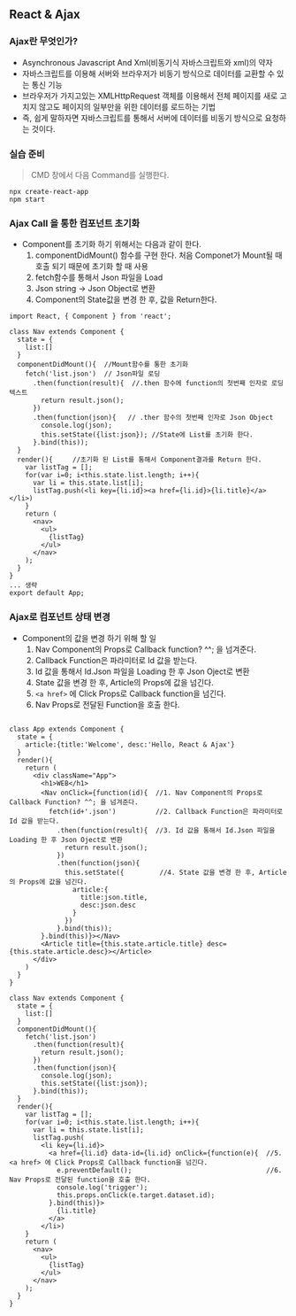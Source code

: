 

## React & Ajax
### Ajax란 무엇인가?
- Asynchronous Javascript And Xml(비동기식 자바스크립트와 xml)의 약자
- 자바스크립트를 이용해 서버와 브라우저가 비동기 방식으로 데이터를 교환할 수 있는 통신 기능
- 브라우저가 가지고있는 XMLHttpRequest 객체를 이용해서 전체 페이지를 새로 고치지 않고도 페이지의 일부만을 위한 데이터를 로드하는 기법
- 즉, 쉽게 말하자면 자바스크립트를 통해서 서버에 데이터를 비동기 방식으로 요청하는 것이다.

### 실습 준비
> CMD 창에서 다음 Command를 실행한다.
```
npx create-react-app 
npm start 
```

### Ajax Call 을 통한 컴포넌트 초기화

- Component를 초기화 하기 위해서는 다음과 같이 한다.
  1. componentDidMount() 함수를 구현 한다. 처음 Componet가 Mount될 때 호출 되기 때문에 초기화 할 때 사용
  2. fetch함수를 통해서 Json 파일을 Load 
  3. Json string -> Json Object로 변환 
  4. Component의 State값을 변경 한 후, 값을 Return한다.

```JSX
import React, { Component } from 'react';

class Nav extends Component {
  state = {
    list:[]
  }
  componentDidMount(){  //Mount함수를 통한 초기화
    fetch('list.json')  // Json파일 로딩
      .then(function(result){  //.then 함수에 function의 첫번째 인자로 로딩 텍스트
        return result.json();
      })
      .then(function(json){   // .ther 함수의 첫번째 인자로 Json Object
        console.log(json);
        this.setState({list:json}); //State에 List를 초기화 한다.
      }.bind(this));
  }
  render(){     //초기화 된 List를 통해서 Component결과를 Return 한다.
    var listTag = [];
    for(var i=0; i<this.state.list.length; i++){
      var li = this.state.list[i];
      listTag.push(<li key={li.id}><a href={li.id}>{li.title}</a></li>)
    }
    return (
      <nav>
        <ul>
          {listTag}
        </ul>
      </nav>
    );
  }
}
... 생략
export default App;
```

### Ajax로 컴포넌트 상태 변경
- Component의 값을 변경 하기 위해 할 일
  1. Nav Component의 Props로 Callback function? ^^; 을 넘겨준다.
  2. Callback Function은 파라미터로 Id 값을 받는다.
  3. Id 값을 통해서 Id.Json 파일을 Loading 한 후 Json Oject로 변환
  4. State 값을 변경 한 후, Article의 Props에 값을 넘긴다.
  5. `<a href>` 에 Click Props로 Callback function을 넘긴다.
  6. Nav Props로 전달된 Function을 호출 한다.
```JSX

class App extends Component {
  state = {
    article:{title:'Welcome', desc:'Hello, React & Ajax'}
  }
  render(){
    return (
      <div className="App">
        <h1>WEB</h1>
        <Nav onClick={function(id){  //1. Nav Component의 Props로 Callback Function? ^^; 을 넘겨준다.
          fetch(id+'.json')          //2. Callback Function은 파라미터로 Id 값을 받는다.
            .then(function(result){  //3. Id 값을 통해서 Id.Json 파일을 Loading 한 후 Json Oject로 변환
              return result.json();
            })
            .then(function(json){
              this.setState({         //4. State 값을 변경 한 후, Article의 Props에 값을 넘긴다.
                article:{
                  title:json.title,
                  desc:json.desc
                }
              })
            }.bind(this));
        }.bind(this)}></Nav>
        <Article title={this.state.article.title} desc={this.state.article.desc}></Article>
      </div>
    )
  }
}

class Nav extends Component {
  state = {
    list:[]
  }
  componentDidMount(){
    fetch('list.json')
      .then(function(result){
        return result.json();
      })
      .then(function(json){
        console.log(json);
        this.setState({list:json});
      }.bind(this));
  }
  render(){
    var listTag = [];
    for(var i=0; i<this.state.list.length; i++){
      var li = this.state.list[i];
      listTag.push(
        <li key={li.id}>    
          <a href={li.id} data-id={li.id} onClick={function(e){  //5. <a href> 에 Click Props로 Callback function을 넘긴다.
            e.preventDefault();                                  //6. Nav Props로 전달된 function을 호출 한다.
            console.log('trigger');
            this.props.onClick(e.target.dataset.id);
          }.bind(this)}>
            {li.title}
          </a>
        </li>)
    }
    return (
      <nav>
        <ul>
          {listTag}
        </ul>
      </nav>
    );
  }
}

```
